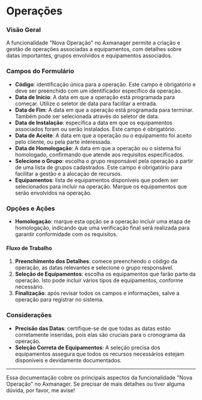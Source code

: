 # Operações

### Visão Geral
A funcionalidade "Nova Operação" no Axmanager permite a criação e gestão de operações associadas a equipamentos, com detalhes sobre datas importantes, grupos envolvidos e equipamentos associados.

### Campos do Formulário
- **Código**: identificação única para a operação. Este campo é obrigatório e deve ser preenchido com um identificador específico da operação.
- **Data de Início**: A data em que a operação está programada para começar. Utilize o seletor de data para facilitar a entrada.
- **Data de Fim**: A data em que a operação está programada para terminar. Também pode ser selecionada através do seletor de data.
- **Data de Instalação**: especifica a data em que os equipamentos associados foram ou serão instalados. Este campo é obrigatório.
- **Data de Aceite**: A data em que a operação ou o equipamento foi aceito pelo cliente, ou pela parte interessada.
- **Data de Homologação**: A data em que a operação ou o sistema foi homologado, confirmando que atende aos requisitos especificados.
- **Selecione o Grupo**: escolha o grupo responsável pela operação a partir de uma lista de grupos cadastrados. Este campo é obrigatório para facilitar a gestão e a alocação de recursos.
- **Equipamentos**: lista de equipamentos disponíveis que podem ser selecionados para incluir na operação. Marque os equipamentos que serão envolvidos na operação.

### Opções e Ações
- **Homologação**: marque esta opção se a operação incluir uma etapa de homologação, indicando que uma verificação final será realizada para garantir conformidade com os requisitos.

#### Fluxo de Trabalho
1. **Preenchimento dos Detalhes**: comece preenchendo o código da operação, as datas relevantes e selecione o grupo responsável.
2. **Seleção de Equipamentos**: escolha os equipamentos que farão parte da operação. Isto pode incluir vários tipos de equipamentos, conforme necessário.
3. **Finalização**: após revisar todos os campos e informações, salve a operação para registrar no sistema.

### Considerações
- **Precisão das Datas**: certifique-se de que todas as datas estão corretamente inseridas, pois elas são cruciais para o cronograma da operação.
- **Seleção Correta de Equipamentos**: A seleção precisa dos equipamentos assegura que todos os recursos necessários estejam disponíveis e devidamente documentados.

---

Essa documentação cobre os principais aspectos da funcionalidade "Nova Operação" no Axmanager. Se precisar de mais detalhes ou tiver alguma dúvida, por favor, me avise!